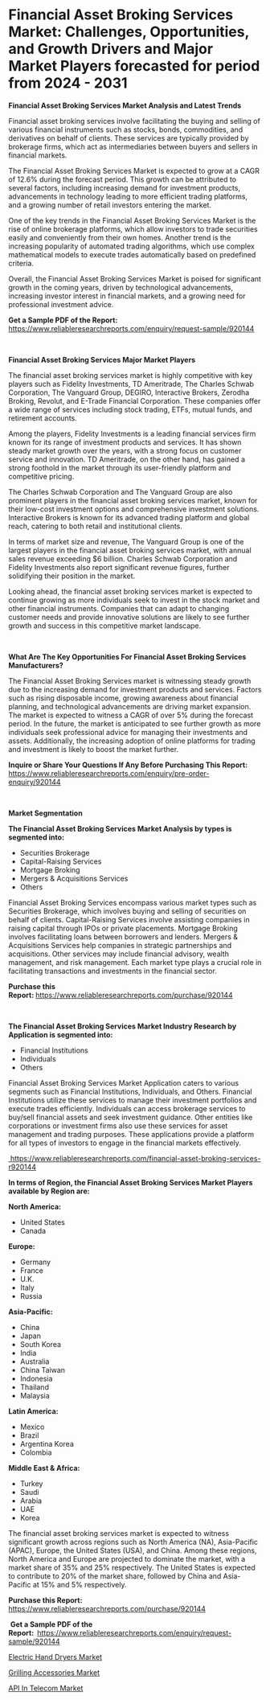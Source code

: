 <p><h1>Financial Asset Broking Services Market: Challenges, Opportunities, and Growth Drivers and Major Market Players forecasted for period from 2024 - 2031</h1></p><p><strong>Financial Asset Broking Services Market Analysis and Latest Trends</strong></p>
<p><p>Financial asset broking services involve facilitating the buying and selling of various financial instruments such as stocks, bonds, commodities, and derivatives on behalf of clients. These services are typically provided by brokerage firms, which act as intermediaries between buyers and sellers in financial markets.</p><p>The Financial Asset Broking Services Market is expected to grow at a CAGR of 12.6% during the forecast period. This growth can be attributed to several factors, including increasing demand for investment products, advancements in technology leading to more efficient trading platforms, and a growing number of retail investors entering the market.</p><p>One of the key trends in the Financial Asset Broking Services Market is the rise of online brokerage platforms, which allow investors to trade securities easily and conveniently from their own homes. Another trend is the increasing popularity of automated trading algorithms, which use complex mathematical models to execute trades automatically based on predefined criteria.</p><p>Overall, the Financial Asset Broking Services Market is poised for significant growth in the coming years, driven by technological advancements, increasing investor interest in financial markets, and a growing need for professional investment advice.</p></p>
<p><strong>Get a Sample PDF of the Report:&nbsp;</strong> <a href="https://www.reliableresearchreports.com/enquiry/request-sample/920144">https://www.reliableresearchreports.com/enquiry/request-sample/920144</a></p>
<p>&nbsp;</p>
<p><strong>Financial Asset Broking Services Major Market Players</strong></p>
<p><p>The financial asset broking services market is highly competitive with key players such as Fidelity Investments, TD Ameritrade, The Charles Schwab Corporation, The Vanguard Group, DEGIRO, Interactive Brokers, Zerodha Broking, Revolut, and E-Trade Financial Corporation. These companies offer a wide range of services including stock trading, ETFs, mutual funds, and retirement accounts.</p><p>Among the players, Fidelity Investments is a leading financial services firm known for its range of investment products and services. It has shown steady market growth over the years, with a strong focus on customer service and innovation. TD Ameritrade, on the other hand, has gained a strong foothold in the market through its user-friendly platform and competitive pricing.</p><p>The Charles Schwab Corporation and The Vanguard Group are also prominent players in the financial asset broking services market, known for their low-cost investment options and comprehensive investment solutions. Interactive Brokers is known for its advanced trading platform and global reach, catering to both retail and institutional clients.</p><p>In terms of market size and revenue, The Vanguard Group is one of the largest players in the financial asset broking services market, with annual sales revenue exceeding $6 billion. Charles Schwab Corporation and Fidelity Investments also report significant revenue figures, further solidifying their position in the market.</p><p>Looking ahead, the financial asset broking services market is expected to continue growing as more individuals seek to invest in the stock market and other financial instruments. Companies that can adapt to changing customer needs and provide innovative solutions are likely to see further growth and success in this competitive market landscape.</p></p>
<p>&nbsp;</p>
<p><strong>What Are The Key Opportunities For Financial Asset Broking Services Manufacturers?</strong></p>
<p><p>The Financial Asset Broking Services market is witnessing steady growth due to the increasing demand for investment products and services. Factors such as rising disposable income, growing awareness about financial planning, and technological advancements are driving market expansion. The market is expected to witness a CAGR of over 5% during the forecast period. In the future, the market is anticipated to see further growth as more individuals seek professional advice for managing their investments and assets. Additionally, the increasing adoption of online platforms for trading and investment is likely to boost the market further.</p></p>
<p><strong>Inquire or Share Your Questions If Any Before Purchasing This Report:</strong> <a href="https://www.reliableresearchreports.com/enquiry/pre-order-enquiry/920144">https://www.reliableresearchreports.com/enquiry/pre-order-enquiry/920144</a></p>
<p>&nbsp;</p>
<p><strong>Market Segmentation</strong></p>
<p><strong>The Financial Asset Broking Services Market Analysis by types is segmented into:</strong></p>
<p><ul><li>Securities Brokerage</li><li>Capital-Raising Services</li><li>Mortgage Broking</li><li>Mergers & Acquisitions Services</li><li>Others</li></ul></p>
<p><p>Financial Asset Broking Services encompass various market types such as Securities Brokerage, which involves buying and selling of securities on behalf of clients. Capital-Raising Services involve assisting companies in raising capital through IPOs or private placements. Mortgage Broking involves facilitating loans between borrowers and lenders. Mergers & Acquisitions Services help companies in strategic partnerships and acquisitions. Other services may include financial advisory, wealth management, and risk management. Each market type plays a crucial role in facilitating transactions and investments in the financial sector.</p></p>
<p><strong>Purchase this Report:&nbsp;</strong><a href="https://www.reliableresearchreports.com/purchase/920144">https://www.reliableresearchreports.com/purchase/920144</a></p>
<p>&nbsp;</p>
<p><strong>The Financial Asset Broking Services Market Industry Research by Application is segmented into:</strong></p>
<p><ul><li>Financial Institutions</li><li>Individuals</li><li>Others</li></ul></p>
<p><p>Financial Asset Broking Services Market Application caters to various segments such as Financial Institutions, Individuals, and Others. Financial Institutions utilize these services to manage their investment portfolios and execute trades efficiently. Individuals can access brokerage services to buy/sell financial assets and seek investment guidance. Other entities like corporations or investment firms also use these services for asset management and trading purposes. These applications provide a platform for all types of investors to engage in the financial markets effectively.</p></p>
<p><a href="https://www.reliableresearchreports.com/financial-asset-broking-services-r920144">&nbsp;https://www.reliableresearchreports.com/financial-asset-broking-services-r920144</a></p>
<p><strong>In terms of Region, the Financial Asset Broking Services Market Players available by Region are:</strong></p>
<p>
    <p> <strong> North America: </strong>
        <ul>
            <li>United States</li>
            <li>Canada</li>
        </ul>
        </p> 
    <p> <strong> Europe: </strong>
        <ul>
            <li>Germany</li>
            <li>France</li>
            <li>U.K.</li>
            <li>Italy</li>
            <li>Russia</li>
        </ul>
        </p> 
    <p> <strong> Asia-Pacific: </strong>
        <ul>
            <li>China</li>
            <li>Japan</li>
            <li>South Korea</li>
            <li>India</li>
            <li>Australia</li>
            <li>China Taiwan</li>
            <li>Indonesia</li>
            <li>Thailand</li>
            <li>Malaysia</li>
        </ul>
        </p> 
    <p> <strong> Latin America: </strong>
        <ul>
            <li>Mexico</li>
            <li>Brazil</li>
            <li>Argentina Korea</li>
            <li>Colombia</li>
        </ul>
        </p> 
    <p> <strong> Middle East & Africa: </strong>
        <ul>
            <li>Turkey</li>
            <li>Saudi</li>
            <li>Arabia</li>
            <li>UAE</li>
            <li>Korea</li>
        </ul>
    </p>
    </p>
<p><p>The financial asset broking services market is expected to witness significant growth across regions such as North America (NA), Asia-Pacific (APAC), Europe, the United States (USA), and China. Among these regions, North America and Europe are projected to dominate the market, with a market share of 35% and 25% respectively. The United States is expected to contribute to 20% of the market share, followed by China and Asia-Pacific at 15% and 5% respectively.</p></p>
<p><strong>Purchase this Report: </strong><a href="https://www.reliableresearchreports.com/purchase/920144">https://www.reliableresearchreports.com/purchase/920144</a></p>
<p>&nbsp;<strong>Get a Sample PDF of the Report:&nbsp;&nbsp;</strong><a href="https://www.reliableresearchreports.com/enquiry/request-sample/920144">https://www.reliableresearchreports.com/enquiry/request-sample/920144</a></p>
<p><strong></strong></p>
<p><p><a href="https://www.linkedin.com/pulse/analyzing-electric-hand-dryers-market-global-industry-qm5kf?trackingId=HmjK1Xt7n6YEMxlbfeCuYA%3D%3D">Electric Hand Dryers Market</a></p><p><a href="https://www.linkedin.com/pulse/grilling-accessories-market-competitive-analysis-trends-4sgjf?trackingId=4RB6Apn6TrxBUGHanrcRpA%3D%3D">Grilling Accessories Market</a></p><p><a href="https://www.linkedin.com/pulse/decoding-api-telecom-market-metrics-share-trends-growth-patterns-1ukoc?trackingId=18SBlLUr5Ke%2FxmC%2FXEiKig%3D%3D">API In Telecom Market</a></p></p>
